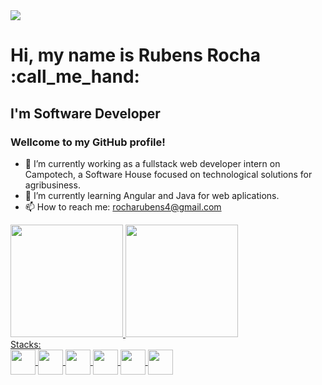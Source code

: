  <div> 
  <a href="https://www.linkedin.com/in/rubens-rocha-a219a5211/" target="_blank"><img src="https://img.shields.io/badge/-LinkedIn-%230077B5?style=for-the-badge&logo=linkedin&logoColor=white" target="_blank"></a> 
</div>
<h1> Hi, my name is Rubens Rocha :call_me_hand: </h1>
<h2> I'm Software Developer </h2>

<!-- 
**RubensCarvalhoRocha/RubensCarvalhoRocha** is a ✨ _special_ ✨ repository because its `README.md` (this file) appears on your GitHub profile.

Here are some ideas to get you started:

- 🔭 I’m currently working on Campotech, a Software House focused on technological solutions for agribusiness.
- 🌱 I’m currently learning Angular and Java.
- 👯 I’m looking to collaborate on ...
- 🤔 I’m looking for help with ...
- 💬 Ask me about ...
- 📫 How to reach me: rocharubens4@gmail.com
- 😄 Pronouns: ...
- ⚡ Fun fact: ...
-->

### Wellcome to my GitHub profile!

- 🔭 I’m currently working as a fullstack web developer intern on Campotech, a Software House focused on technological solutions for agribusiness.
- 🌱 I’m currently learning Angular and Java for web aplications.
- 📫 How to reach me: rocharubens4@gmail.com

<div>
  <a href="https://github.com/RubensCarvalhoRocha">
  <img height="180em" whidth= 50% src="https://github-readme-stats.vercel.app/api?username=RubensCarvalhoRocha&show_icons=true&theme=dark&include_all_commits=true&count_private=true"/>
  <img height="180em" whidth= 50% src="https://github-readme-stats.vercel.app/api/top-langs/?username=RubensCarvalhoRocha&layout=compact&langs_count=7&theme=dark"/>
</div>


<div style="display: inline_block">Stacks:<br>
  <img align="center" width="40" src="https://cdn.jsdelivr.net/gh/devicons/devicon/icons/angularjs/angularjs-original.svg" />
  <img align="center" width="40" src="https://cdn.jsdelivr.net/gh/devicons/devicon/icons/javascript/javascript-original.svg" />
  <img align="center" width="40" src="https://cdn.jsdelivr.net/gh/devicons/devicon/icons/typescript/typescript-original.svg" />
    <img align="center" width="40" src="https://cdn.jsdelivr.net/gh/devicons/devicon/icons/java/java-original.svg" />
  <img align="center" width="40" src="https://cdn.jsdelivr.net/gh/devicons/devicon/icons/spring/spring-original.svg" />       
  <img align="center" width="40" src="https://cdn.jsdelivr.net/gh/devicons/devicon/icons/postgresql/postgresql-original.svg" />
          
</div>
  
  ##



  
